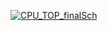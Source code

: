 [![CPU_TOP_finalSch](https://github.com/eugene-soongsil/Project_CPU/assets/163282235/67132849-565a-4cf8-be47-e375f71c50e9)
](https://github.com/SSUminiCPU/4teamCPU)
